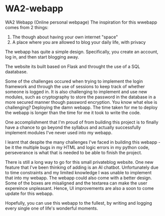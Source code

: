 # WA2-webapp
WA2 Webapp (Online personal webpage)
The inspiration for this wwebapp comes from 2 things:
1) The though about having your own internet "space"
2) A place where you are allowed to blog your daily life, with privacy

The webapp has quite a simple design. Specifically, you create an account, log in, and then start blogging away.

The website its built based on Flask and throught the use of a SQL daatabase.

Some of the challenges occured when trying to implement the login framework and through the use of sessions to keep track of whether someone is logged in.
It is also challenging to implement and use new modules, such as cryptography to store the password in the database in a more secured manner though password encryption.
You know what else is challenging? Deploying the damn webapp. The time taken for me to deploy the webapp is longer than the time for me it took to write the code.

One accomplishment that I'm proud of from building this project is to finally have a chance to go beyond the syllabus and actually successfully implement modules I've never used into my webapp.

I learnt that despite the many challenges I've faced in building this webapp - be it the multiple bugs in my HTML and logic errors in my python code, perseverance is what that is needed to be able to finish the project.

There is still a long way to go for this small privateblog website. One new feature that I've been thinking of adding is an AI chatbot. Unfortunately due to time constraints and my limited knowledge I was unable to implement that into my webapp.
The webapp could also come with a better design. Some of the boxes are misaligned and the textarea can make the user expereince unpleasant. Hence, UI improvements are also a soon to come update for this webapp.

Hopefully, you can use this webapp to the fullest, by writing and logging every single one of life's wonderful moments.
